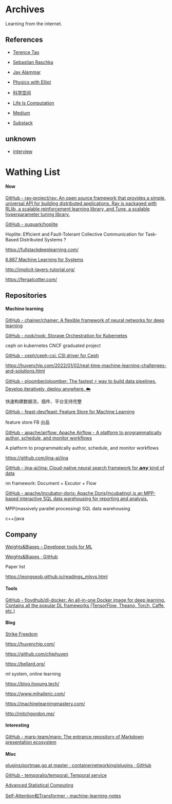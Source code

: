 # Archives

Learning from the internet.

## References

* [Terence Tao](https://terrytao.wordpress.com/)
* [Sebastian Raschka](https://sebastianraschka.com/blog/)
* [Jay Alammar](http://jalammar.github.io/)
* [Physics with Elliot](https://www.physicswithelliot.com/)
* [科学空间](https://spaces.ac.cn/)
* [Life Is Computation](https://www.lifeiscomputation.com/)

* [Medium](https://medium.com/)
* [Substack](https://substack.com/)

## unknown

* [interview](https://github.com/huihut/interview)

# Wathing List

#### Now

[GitHub - ray-project/ray: An open source framework that provides a simple, universal API for building distributed applications. Ray is packaged with RLlib, a scalable reinforcement learning library, and Tune, a scalable hyperparameter tuning library.](https://github.com/ray-project/ray)

[GitHub - suquark/hoplite](https://github.com/suquark/hoplite)

Hoplite: Efficient and Fault-Tolerant Collective Communication for Task-Based Distributed Systems ?

https://fullstackdeeplearning.com/

[6.887 Machine Learning for Systems](http://dsg.csail.mit.edu/6.887/)

http://implicit-layers-tutorial.org/

https://fergalcotter.com/

## Repositories

#### Machine learning

[GitHub - chainer/chainer: A flexible framework of neural networks for deep learning](https://github.com/chainer/chainer)

[GitHub - rook/rook: Storage Orchestration for Kubernetes](https://github.com/rook/rook)

ceph on kubernetes CNCF graduated project

[GitHub - ceph/ceph-csi: CSI driver for Ceph](https://github.com/ceph/ceph-csi)

https://huyenchip.com/2022/01/02/real-time-machine-learning-challenges-and-solutions.html

[GitHub - ploomber/ploomber: The fastest ⚡️ way to build data pipelines. Develop iteratively, deploy anywhere. ☁️](https://github.com/ploomber/ploomber)

快速构建数据流，插件、平台支持完整

[GitHub - feast-dev/feast: Feature Store for Machine Learning](https://github.com/feast-dev/feast)

feature store FB 出品

[GitHub - apache/airflow: Apache Airflow - A platform to programmatically author, schedule, and monitor workflows](https://github.com/apache/airflow)

 A platform to programmatically author, schedule, and monitor workflows

https://github.com/jina-ai/jina

[GitHub - jina-ai/jina: Cloud-native neural search framework for 𝙖𝙣𝙮 kind of data](https://github.com/jina-ai/jina)

nn framework: Document + Excutor + Flow

[GitHub - apache/incubator-doris: Apache Doris(Incubating) is an MPP-based interactive SQL data warehousing for reporting and analysis.](https://github.com/apache/incubator-doris)

MPP(massively parallel processing) SQL data warehousing

c++/java

## Company

[Weights&Biases – Developer tools for ML](https://wandb.ai/site)

[Weights&Biases · GitHub](https://github.com/wandb)

Paper list

https://jeongseob.github.io/readings_mlsys.html

#### Tools

[GitHub - floydhub/dl-docker: An all-in-one Docker image for deep learning. Contains all the popular DL frameworks (TensorFlow, Theano, Torch, Caffe, etc.)](https://github.com/floydhub/dl-docker)

#### Blog

[Strike Freedom](https://strikefreedom.top/)

https://huyenchip.com/

https://github.com/chiphuyen

https://bellard.org/

ml system, online learning

https://blog.ityoung.tech/

https://www.mihaileric.com/

https://machinelearningmastery.com/

http://mitchgordon.me/

#### Interesting

[GitHub - marp-team/marp: The entrance repository of Markdown presentation ecosystem](https://github.com/marp-team/marp)

#### Misc

[plugins/portmap.go at master · containernetworking/plugins · GitHub](https://github.com/containernetworking/plugins/blob/master/plugins/meta/portmap/portmap.go)

[GitHub - temporalio/temporal: Temporal service](https://github.com/temporalio/temporal)

[Advanced Statistical Computing](https://bookdown.org/rdpeng/advstatcomp/)

[Self-Attention和Transformer - machine-learning-notes](https://luweikxy.gitbook.io/machine-learning-notes/self-attention-and-transformer)



